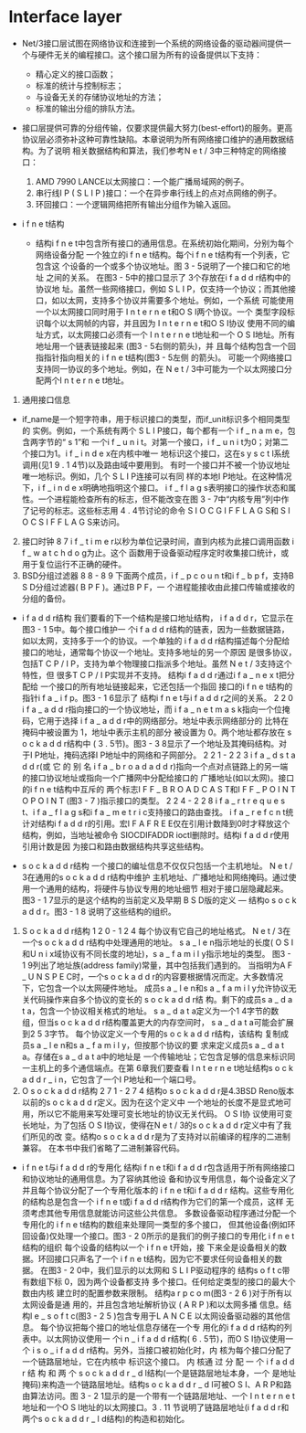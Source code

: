 # Interface layer 

* Net/3接口层试图在网络协议和连接到一个系统的网络设备的驱动器间提供一个与硬件无关的编程接口。这个接口层为所有的设备提供以下支持：
  * 精心定义的接口函数；
  * 标准的统计与控制标志；
  * 与设备无关的存储协议地址的方法；
  * 标准的输出分组的排队方法。

* 接口层提供可靠的分组传输，仅要求提供最大努力(best-effort)的服务。更高协议层必须弥补这种可靠性缺陷。本章说明为所有网络接口维护的通用数据结构。为了说明
相关数据结构和算法，我们参考N e t / 3中三种特定的网络接口：
  1. AMD 7990 LANCE以太网接口：一个能广播局域网的例子。
  2. 串行线I P ( S L I P )接口：一个在异步串行线上的点对点网络的例子。
  3. 环回接口：一个逻辑网络把所有输出分组作为输入返回。


* i f n e t结构
  * 结构i f n e t中包含所有接口的通用信息。在系统初始化期间，分别为每个网络设备分配
一个独立的i f n e t结构。每个i f n e t结构有一个列表，它包含这
个设备的一个或多个协议地址。图 3 - 5说明了一个接口和它的地址
之间的关系。
在图3 - 5中的接口显示了 3个存放在i f a d d r结构中的协议地
址。虽然一些网络接口，例如 S L I P，仅支持一个协议；而其他接
口，如以太网，支持多个协议并需要多个地址。例如，一个系统
可能使用一个以太网接口同时用于 I n t e r n e t和O S I两个协议。一个
类型字段标识每个以太网帧的内容，并且因为 I n t e r n e t和O S I协议
使用不同的编址方式，以太网接口必须有一个 I n t e r n e t地址和一个
O S I地址。所有地址用一个链表链接起来 (图3 - 5右侧的箭头)，并
且每个结构包含一个回指指针指向相关的 i f n e t结构(图3 - 5左侧
的箭头)。
可能一个网络接口支持同一协议的多个地址。例如，在 N e t / 3中可能为一个以太网接口分
配两个I n t e r n e t地址。

1. 通用接口信息
  * if_name是一个短字符串，用于标识接口的类型，而if_unit标识多个相同类型的
实例。例如，一个系统有两个 S L I P接口，每个都有一个 i f _ n a m e，包含两字节的“ s 1”和
一个i f _ u n i t。对第一个接口，i f _ u n i t为0；对第二个接口为1。i f _ i n d e x在内核中唯一
地标识这个接口，这在s y s c t l系统调用(见1 9 . 1 4节)以及路由域中要用到。
有时一个接口并不被一个协议地址唯一地标识。例如，几个 S L I P连接可以有同
样的本地I P地址。在这种情况下，i f _ i n d e x明确地指明这个接口。
i f _ f l a g s表明接口的操作状态和属性。一个进程能检查所有的标志，但不能改变在图 3 -
7中“内核专用”列中作了记号的标志。这些标志用 4 . 4节讨论的命令 S I O C G I F F L A G S和
S I O C S I F F L A G S来访问。

2. 接口时钟
8 7 i f _ t i m e r以秒为单位记录时间，直到内核为此接口调用函数 i f _ w a t c h d o g为止。这个
函数用于设备驱动程序定时收集接口统计，或用于复位运行不正确的硬件。
3. BSD分组过滤器
8 8 - 8 9 下面两个成员，i f _ p c o u n t和i f _ b p f，支持B S D分组过滤器( B P F )。通过B P F，一
个进程能接收由此接口传输或接收的分组的备份。


* i f a d d r结构
我们要看的下一个结构是接口地址结构， i f a d d r，它显示在图3 - 1 5中。每个接口维护一
个i f a d d r结构的链表，因为一些数据链路，如以太网，支持多于一个的协议。一个单独的
i f a d d r结构描述每个分配给接口的地址，通常每个协议一个地址。支持多地址的另一个原因
是很多协议，包括T C P / I P，支持为单个物理接口指派多个地址。虽然 N e t / 3支持这个特性，但
很多T C P / I P实现并不支持。
结构i f a d d r通过i f a _ n e x t把分配给
一个接口的所有地址链接起来，它还包括一个指回
接口的i f n e t结构的指针i f a _ i f p。图3 - 1 6显示了
结构i f n e t与i f a d d r之间的关系。
2 2 0 i f a _ a d d r指向接口的一个协议地址，而
i f a _ n e t m a s k指向一个位掩码，它用于选择
i f a _ a d d r中的网络部分。地址中表示网络部分的
比特在掩码中被设置为 1，地址中表示主机的部分
被设置为 0。两个地址都存放在 s o c k a d d r结构中
( 3 . 5节)。图3 - 3 8显示了一个地址及其掩码结构。对
于I P地址，掩码选择I P地址中的网络和子网部分。
2 2 1 - 2 2 3 i f a _ d s t a d d r(或 它 的 别 名
i f a _ b r o a d a d d r)指向一个点对点链路上的另一端
的接口协议地址或指向一个广播网中分配给接口的
广播地址(如以太网)。接口的i f n e t结构中互斥的
两个标志I F F _ B R O A D C A S T和I F F _ P O I N T O P O I N T
(图3 - 7 )指示接口的类型。
2 2 4 - 2 2 8 i f a _ r t r e q u e s t、i f a _ f l a g s和i f a _ m e t r i c支持接口的路由查找。
i f a _ r e f c n t统计对结构i f a d d r的引用。宏I F A F R E E仅在引用计数降到0时才释放这个
结构，例如，当地址被命令 SIOCDIFADDR  ioctl删除时。结构i f a d d r使用引用计数是因
为接口和路由数据结构共享这些结构。


* s o c k a d d r结构
一个接口的编址信息不仅仅只包括一个主机地址。 N e t / 3在通用的s o c k a d d r结构中维护
主机地址、广播地址和网络掩码。通过使用一个通用的结构，将硬件与协议专用的地址细节
相对于接口层隐藏起来。
图3 - 1 7显示的是这个结构的当前定义及早期 B S D版的定义 — 结构o s o c k a d d r。图3 - 1 8
说明了这些结构的组织。
1. S o c k a d d r结构
1 2 0 - 1 2 4 每个协议有它自己的地址格式。 N e t / 3在一个s o c k a d d r结构中处理通用的地址。
s a _ l e n指示地址的长度( O S I和U n i x域协议有不同长度的地址)，s a _ f a m i l y指示地址的类型。
图3 - 1 9列出了地址族(address family)常量，其中包括我们遇到的。
当指明为A F _ U N S P E C时，一个s o c k a d d r的内容要根据情况而定。大多数情况
下，它包含一个以太网硬件地址。
成员s a _ l e n和s a _ f a m i l y允许协议无关代码操作来自多个协议的变长的 s o c k a d d r结
构。剩下的成员s a _ d a t a，包含一个协议相关格式的地址。 s a _ d a t a定义为一个1 4字节的数
组，但当s o c k a d d r结构覆盖更大的内存空间时， s a _ d a t a可能会扩展到2 5 3字节。
每个协议定义一个专用的s o c k a d d r结构，该结构
复制成员s a _ l e n和s a _ f a m i l y，但按那个协议的要
求来定义成员s a _ d a t a。存储在s a _ d a t a中的地址是
一个传输地址；它包含足够的信息来标识同一主机上的多个通信端点。在第 6章我们要查看
I n t e r n e t地址结构s o c k a d d r _ i n，它包含了一个I P地址和一个端口号。
2. O s o c k a d d r结构
2 7 1 - 2 7 4 结构o s o c k a d d r是4.3BSD Reno版本以前的s o c k a d d r定义。因为在这个定义中
一个地址的长度不是显式地可用，所以它不能用来写处理可变长地址的协议无关代码。 O S I协
议使用可变长地址，为了包括 O S I协议，使得在N e t / 3的s o c k a d d r定义中有了我们所见的改
变。结构o s o c k a d d r是为了支持对以前编译的程序的二进制兼容。
在本书中我们省略了二进制兼容代码。


* i f n e t与i f a d d r的专用化
结构i f n e t和i f a d d r包含适用于所有网络接口和协议地址的通用信息。为了容纳其他设
备和协议专用信息，每个设备定义了并且每个协议分配了一个专用化版本的 i f n e t和i f a d d r
结构。这些专用化的结构总是包含一个 i f n e t或i f a d d r结构作为它们的第一个成员，这样
无须考虑其他专用信息就能访问这些公共信息。
多数设备驱动程序通过分配一个专用化的 i f n e t结构的数组来处理同一类型的多个接口，
但其他设备(例如环回设备)仅处理一个接口。图3 - 2 0所示的是我们的例子接口的专用化 i f n e t
结构的组织
每个设备的结构以一个 i f n e t开始，接
下来全是设备相关的数据。环回接口只声名了一个
i f n e t结构，因为它不要求任何设备相关的数据。
在图3 - 2 0中，我们显示的以太网和 S L I P驱动程序的
结构s o f t c带有数组下标 0，因为两个设备都支持
多个接口。任何给定类型的接口的最大个数由内核
建立时的配置参数来限制。
结构a r p c o m(图3 - 2 6 )对于所有以太网设备是通
用的，并且包含地址解析协议 ( A R P )和以太网多播
信息。结构l e _ s o f t c(图3 - 2 5 )包含专用于L A N C E
以太网设备驱动器的其他信息。
每个协议把每个接口的地址信息存储在一个专
用化的i f a d d r结构的列表中。以太网协议使用一
个i n _ i f a d d r结构( 6 . 5节)，而O S I协议使用一个
i s o _ i f a d d r结构。另外，当接口被初始化时，内
核为每个接口分配了一个链路层地址，它在内核中
标识这个接口。
内 核通 过 分 配 一 个 i f a d d r 结 构 和 两 个
s o c k a d d r _ d l结构(一个是链路层地址本身，一个
是地址掩码)来构造一个链路层地址。结构s o c k a d d r _ d l可被O S I、A R P和路由算法访问。图
3 - 2 1显示的是一个带有一个链路层地址、一个 I n t e r n e t地址和一个O S I地址的以太网接口。3 . 11
节说明了链路层地址(i f a d d r和两个s o c k a d d r _ l d结构)的构造和初始化。


  

